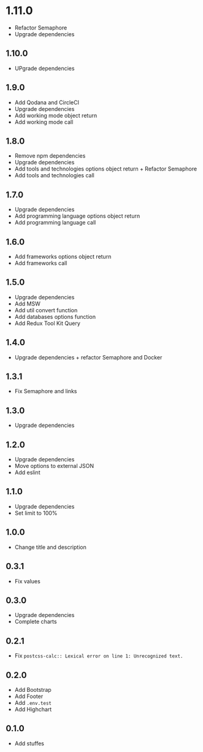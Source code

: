 # 1.11.0
+ Refactor Semaphore
+ Upgrade dependencies

## 1.10.0
+ UPgrade dependencies

## 1.9.0
+ Add Qodana and CircleCI
+ Upgrade dependencies
+ Add working mode object return
+ Add working mode call

## 1.8.0
+ Remove npm dependencies
+ Upgrade dependencies
+ Add tools and technologies options object return + Refactor Semaphore
+ Add tools and technologies call

## 1.7.0
+ Upgrade dependencies
+ Add programming language options object return
+ Add programming language call

## 1.6.0
+ Add frameworks options object return
+ Add frameworks call

## 1.5.0
+ Upgrade dependencies
+ Add MSW
+ Add util convert function
+ Add databases options function
+ Add Redux Tool Kit Query

## 1.4.0
+ Upgrade dependencies + refactor Semaphore and Docker

## 1.3.1
+ Fix Semaphore and links

## 1.3.0
+ Upgrade dependencies

## 1.2.0
+ Upgrade dependencies
+ Move options to external JSON
+ Add eslint

## 1.1.0
+ Upgrade dependencies
+ Set limit to 100%

## 1.0.0
+ Change title and description

## 0.3.1
+ Fix values

## 0.3.0
+ Upgrade dependencies
+ Complete charts

## 0.2.1
+ Fix `postcss-calc:: Lexical error on line 1: Unrecognized text.`

## 0.2.0
+ Add Bootstrap
+ Add Footer
+ Add `.env.test`
+ Add Highchart

## 0.1.0
+ Add stuffes